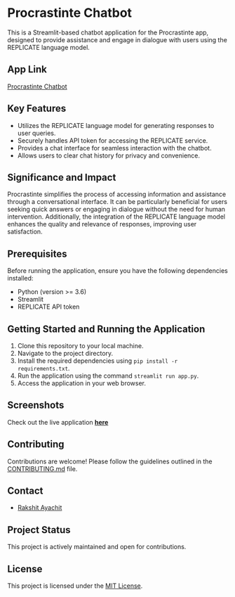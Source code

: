 # Procrastinte Chatbot

This is a Streamlit-based chatbot application for the Procrastinte app, designed to provide assistance and engage in dialogue with users using the REPLICATE language model.

## App Link
[Procrastinte Chatbot](https://procrastinate.streamlit.app/)

## Key Features
- Utilizes the REPLICATE language model for generating responses to user queries.
- Securely handles API token for accessing the REPLICATE service.
- Provides a chat interface for seamless interaction with the chatbot.
- Allows users to clear chat history for privacy and convenience.

## Significance and Impact
Procrastinte simplifies the process of accessing information and assistance through a conversational interface. It can be particularly beneficial for users seeking quick answers or engaging in dialogue without the need for human intervention. Additionally, the integration of the REPLICATE language model enhances the quality and relevance of responses, improving user satisfaction.

## Prerequisites
Before running the application, ensure you have the following dependencies installed:
- Python (version >= 3.6)
- Streamlit
- REPLICATE API token

## Getting Started and Running the Application
1. Clone this repository to your local machine.
2. Navigate to the project directory.
3. Install the required dependencies using `pip install -r requirements.txt`.
4. Run the application using the command `streamlit run app.py`.
5. Access the application in your web browser.

## Screenshots
Check out the live application **[here](https://procrastinate.streamlit.app/)**
## Contributing
Contributions are welcome! Please follow the guidelines outlined in the [CONTRIBUTING.md](CONTRIBUTING.md) file.

## Contact
- [Rakshit Ayachit](https://github.com/rakshit-ayachit)

## Project Status
This project is actively maintained and open for contributions.

## License
This project is licensed under the [MIT License](LICENSE).
